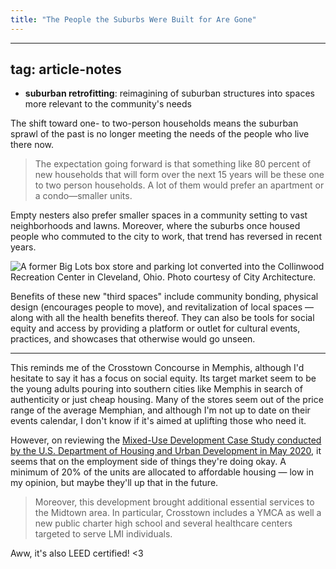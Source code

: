 ```yaml
---
title: "The People the Suburbs Were Built for Are Gone"
---
```

---
tag: article-notes
---

- **suburban retrofitting**: reimagining of suburban structures into spaces more relevant to the community's needs

The shift toward one- to two-person households means the suburban sprawl of the past is no longer meeting the needs of the people who live there now.

> The expectation going forward is that something like 80 percent of new households that will form over the next 15 years will be these one to two person households. A lot of them would prefer an apartment or a condo—smaller units.

Empty nesters also prefer smaller spaces in a community setting to vast neighborhoods and lawns. Moreover, where the suburbs once housed people who commuted to the city to work, that trend has reversed in recent years.

![*A former Big Lots box store and parking lot converted into the Collinwood Recreation Center in Cleveland, Ohio. Photo courtesy of City Architecture.*](https://video-images.vice.com/_uncategorized/1611242957231-ii22-2afp.jpeg?resize=1600:*)

Benefits of these new "third spaces" include community bonding, physical design (encourages people to move), and revitalization of local spaces — along with all the health benefits thereof. They can also be tools for social equity and access by providing a platform or outlet for cultural events, practices, and showcases that otherwise would go unseen.

-----

This reminds me of the Crosstown Concourse in Memphis, although I'd hesitate to say it has a focus on social equity. Its target market seem to be the young adults pouring into southern cities like Memphis in search of authenticity or just cheap housing. Many of the stores seem out of the price range of the average Memphian, and although I'm not up to date on their events calendar, I don't know if it's aimed at uplifting those who need it.

However, on reviewing the [Mixed-Use Development Case Study conducted by the U.S. Department of Housing and Urban Development in May 2020](https://files.hudexchange.info/resources/documents/Section-108-Case-Study-Crosstown-Concourse.pdf), it seems that on the employment side of things they're doing okay. A minimum of 20% of the units are allocated to affordable housing — low in my opinion, but maybe they'll up that in the future.

> Moreover, this development brought additional essential services to the Midtown area. In particular, Crosstown includes a YMCA as well a new public charter high school and several healthcare centers targeted to serve LMI individuals.

Aww, it's also LEED certified! <3
